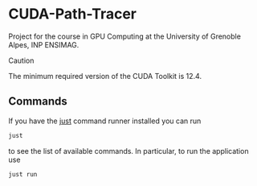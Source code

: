 # CUDA-Path-Tracer

Project for the course in GPU Computing at the University of Grenoble Alpes, INP ENSIMAG.

> [!CAUTION]
> The minimum required version of the CUDA Toolkit is 12.4.

## Commands

If you have the [just](https://github.com/casey/just) command runner installed you can run

```bash
just
```

to see the list of available commands. In particular, to run the application use

```bash
just run
```
